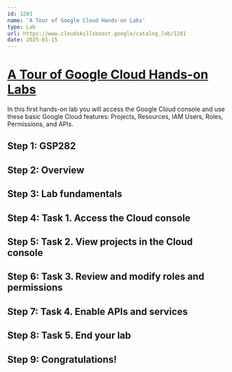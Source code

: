 ```yaml
---
id: 1281
name: 'A Tour of Google Cloud Hands-on Labs'
type: Lab
url: https://www.cloudskillsboost.google/catalog_lab/1281
date: 2025-01-15
---
```


# [A Tour of Google Cloud Hands-on Labs](https://www.cloudskillsboost.google/catalog_lab/1281)

In this first hands-on lab you will access the Google Cloud console and use these basic Google Cloud features: Projects, Resources, IAM Users, Roles, Permissions, and APIs.

## Step 1: GSP282

## Step 2: Overview

## Step 3: Lab fundamentals

## Step 4: Task 1. Access the Cloud console

## Step 5: Task 2. View projects in the Cloud console

## Step 6: Task 3. Review and modify roles and permissions

## Step 7: Task 4. Enable APIs and services

## Step 8: Task 5. End your lab

## Step 9: Congratulations!
